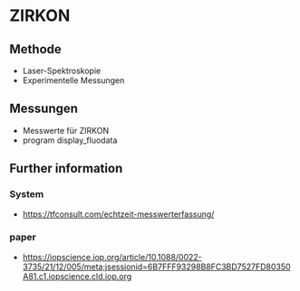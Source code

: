 # ZIRKON

## Methode
- Laser-Spektroskopie
- Experimentelle Messungen 

## Messungen
- Messwerte für ZIRKON 
- program display_fluodata

## Further information 
### System
- https://tfconsult.com/echtzeit-messwerterfassung/
### paper
- https://iopscience.iop.org/article/10.1088/0022-3735/21/12/005/meta;jsessionid=6B7FFF93298B8FC3BD7527FD80350A81.c1.iopscience.cld.iop.org



